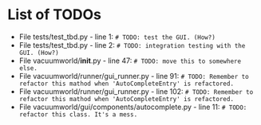 # List of TODOs

* File tests/test_tbd.py - line 1: `# TODO: test the GUI. (How?)`
* File tests/test_tbd.py - line 2: `# TODO: integration testing with the GUI. (How?)`
* File vacuumworld/__init__.py - line 47: `# TODO: move this to somewhere else.`
* File vacuumworld/runner/gui_runner.py - line 91: `# TODO: Remember to refactor this mathod when 'AutoCompleteEntry' is refactored.`
* File vacuumworld/runner/gui_runner.py - line 102: `# TODO: Remember to refactor this mathod when 'AutoCompleteEntry' is refactored.`
* File vacuumworld/gui/components/autocomplete.py - line 11: `# TODO: refactor this class. It's a mess.`
